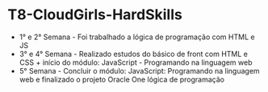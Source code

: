 # T8-CloudGirls-HardSkills

- 1° e 2° Semana - Foi trabalhado a lógica de programação com HTML e JS
- 3° e 4° Semana - Realizado estudos do básico de front com HTML e CSS  + início do módulo: JavaScript - Programando na linguagem web
- 5° Semana - Concluir o módulo: JavaScript: Programando na linguagem web e finalizado o projeto Oracle One lógica de programação
